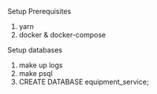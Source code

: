 Setup
Prerequisites

1. yarn
2. docker & docker-compose

Setup databases

1. make up logs
2. make psql
3. CREATE DATABASE equipment_service;

